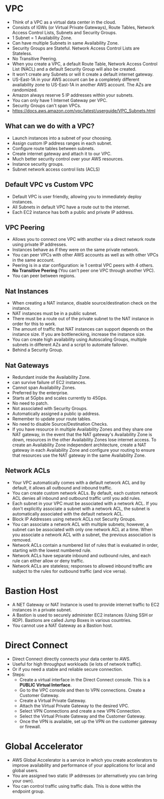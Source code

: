 # VPC
* Think of a VPC as a virtual data center in the cloud.
* Consists of IGWs (or Virtual Private Gateways), Route Tables, Network Access Control Lists, Subnets and Security Groups.
* 1 Subnet = 1 Availability Zone.
* Can have multiple Subnets in same Availability Zone.
* Security Groups are Stateful. Network Access Control Lists are Stateless.
* No Transitive Peering.
* When you create a VPC, a default Route Table, Network Access Control List (NACL) and a default Security Group will also be created.
* It won't create any Subnets or will it create a default internet gateway.
* US-East-1A in your AWS account can be a completely different availability zone to US-East-1A in another AWS account. The AZs are randomized.
* Amazon always reserve 5 IP addresses within your subnets.
* You can only have 1 Internet Gateway per VPC.
* Security Groups can't span VPCs.
* https://docs.aws.amazon.com/vpc/latest/userguide/VPC_Subnets.html

## What can we do with a VPC?
* Launch instances into a subnet of your choosing.
* Assign custom IP address ranges in each subnet.
* Configure route tables between subnets.
* Create internet gateway and attach it to our VPC.
* Much better security control over your AWS resources.
* Instance security groups.
* Subnet network access control lists (ACLS)

## Default VPC vs Custom VPC
* Default VPC is user friendly, allowing you to immediately deploy instances.
* All Subnets in default VPC have a route out to the internet.
* Each EC2 instance has both a public and private IP address.

## VPC Peering
* Allows you to connect one VPC with another via a direct network route using private IP addresses.
* Instances behave as if they were on the same private network.
* You can peer VPCs with other AWS accounts as well as with other VPCs in the same account.
* Peering is in a star configuration: ie 1 central VPC peers with 4 others. **No Transitive Peering** (You can't peer one VPC through another VPC).
* You can peer between regions.

## Nat Instances
* When creating a NAT instance, disable source/destination check on the instance.
* NAT instances must be in a public subnet.
* There must be a route out of the private subnet to the NAT instance in order for this to work.
* The amount of traffic that NAT instances can support depends on the instance size. If you are bottlenecking, increase the instance size.
* You can create high availability using Autoscaling Groups, multiple subnets in different AZs and a script to automate failover.
* Behind a Security Group.

## Nat Gateways
* Redundant inside the Availability Zone.
* can survive failure of EC2 instances.
* Cannot span Availability Zones.
* Preferred by the enterprise.
* Starts at 5Gpbs and scales currently to 45Gps.
* No need to patch.
* Not associated with Security Groups.
* Automatically assigned a public ip address.
* Remember to update your route tables.
* No need to disable Source/Destination Checks.
* If you have resource in multiple Availability Zones and they share one NAT gateway, in the event that the NAT gateway's Availability Zone is down, resources in the other Availability Zones lose internet access. To create an Availability Zone independent architecture, create a NAT gateway in each Availability Zone and configure your routing to ensure that resources use the NAT gateway in the same Availability Zone.

## Network ACLs
* Your VPC automatically comes with a default network ACL and by default, it allows all outbound and inbound traffic.
* You can create custom network ACLs. By default, each custom network ACL denies all inbound and outbound traffic until you add rules.
* Each subnet in your VPC must be associated with a network ACL. If you don't explicitly associate a subnet with a network ACL, the subnet is automatically associated with the default network ACL.
* Block IP Addresses using network ACLs not Security Groups.
* You can associate a network ACL with multiple subnets; however, a subnet can be associated with only one network ACL at a time. When you associate a network ACL with a subnet, the previous association is removed.
* Network ACLs contain a numbered list of rules that is evaluated in order, starting with the lowest numbered rule.
* Network ACLs have separate inbound and outbound rules, and each rule can either allow or deny traffic.
* Network ACLs are stateless; responses to allowed inbound traffic are subject to the rules for outbound traffic (and vice versa).

# Bastion Host
* A NET Gateway or NAT Instance is used to provide internet traffic to EC2 instances in a private subnet.
* A Bastion is used to securely administer EC2 instances (Using SSH or RDP). Bastions are called Jump Boxes in various countries.
* You cannot use a NAT Gateway as a Bastion host.

# Direct Connect
* Direct Connect directly connects your data center to AWS.
* Useful for high throughput workloads (ie lots of network traffic).
* Or if you need a stable and reliable secure connection.
* Steps:
    - Create a virtual interface in the Direct Connect console. This is a **PUBLIC Virtual Interface**.
    - Go to the VPC console and then to VPN connections. Create a Customer Gateway.
    - Create a Virtual Private Gateway.
    - Attach the Virtual Private Gateway to the desired VPC.
    - Select VPN Connections and create a new VPN Connection.
    - Select the Virtual Private Gateway and the Customer Gateway.
    - Once the VPN is available, set up the VPN on the customer gateway or firewall.

# Global Accelerator
* AWS Global Accelerator is a service in which you create accelerators to improve availability and performance of your applications for local and global users.
* You are assigned two static IP addresses (or alternatively you can bring your own).
* You can control traffic using traffic dials. This is done within the endpoint group.